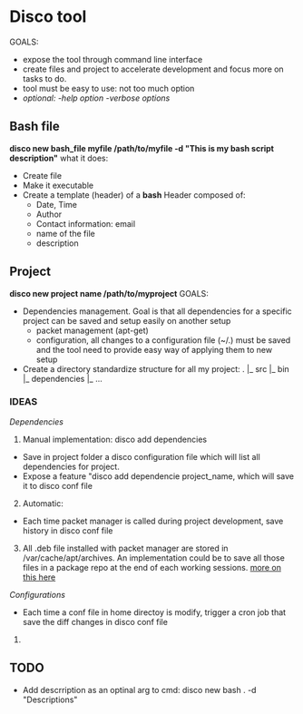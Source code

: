 # Disco tool

GOALS:
- expose the tool through command line interface
- create files and project to accelerate development and focus more on tasks to do.
- tool must be easy to use: not too much option
- *optional: -help option -verbose options*


## Bash file
**disco new bash_file myfile /path/to/myfile -d "This is my bash script description"**
what it does: 
- Create file
- Make it executable
- Create a template (header) of a **bash**
Header composed of: 
  - Date, Time
  - Author
  - Contact information: email
  - name of the file
  - description

## Project
 **disco new project name /path/to/myproject**
GOALS:
- Dependencies management. Goal is that all dependencies for a specific project can be saved and setup easily on another setup
  - packet management (apt-get)
  - configuration, all changes to a configuration file (~/.) must be saved and the tool need to provide easy way of applying them to new setup
- Create a directory standardize structure for all my project:
.
|_ src
|_ bin
|_ dependencies
|_ ...

### IDEAS
*Dependencies*

1) Manual implementation: disco add dependencies
-  Save in project folder a disco configuration file which will list all dependencies for project.
- Expose a feature "disco add dependencie project_name, which will save it to disco conf file
2) Automatic:
- Each time packet manager is called during project development, save history in disco conf file
3) All .deb file installed with packet manager are stored in /var/cache/apt/archives. An implementation could be to save all those files in a package repo at the end of each working sessions.
[more on this here](https://askubuntu.com/questions/408608/saving-a-apt-get-file-for-future-installations-how-do-i-do-it)

*Configurations*
- Each time a conf file in home directoy is modify, trigger a cron job that save the diff changes in disco conf file

1) 
## TODO
- Add descrription as an optinal arg to cmd: disco new bash . -d "Descriptions"
